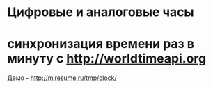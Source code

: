 # Цифровые и аналоговые часы
# синхронизация времени раз в минуту с http://worldtimeapi.org
Демо - http://miresume.ru/tmp/clock/

